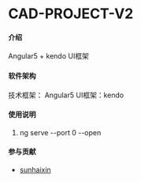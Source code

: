 # CAD-PROJECT-V2

#### 介绍

Angular5 + kendo UI框架

#### 软件架构

技术框架： Angular5
UI框架：kendo

#### 使用说明

1. ng serve --port 0 --open

#### 参与贡献

- [sunhaixin](https://gitee.com/github-29425276/CAD-PROJECT-V2)